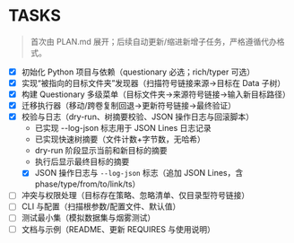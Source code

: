 # TASKS

> 首次由 PLAN.md 展开；后续自动更新/缩进新增子任务，严格遵循代办格式。

- [x] 初始化 Python 项目与依赖（questionary 必选；rich/typer 可选）
- [x] 实现“被指向的目标文件夹”发现器（扫描符号链接来源→目标在 Data 子树）
- [x] 构建 Questionary 多级菜单（目标文件夹→来源符号链接→输入新目标路径）
- [x] 迁移执行器（移动/跨卷复制回退→更新符号链接→最终验证）
- [x] 校验与日志（dry-run、树摘要校验、JSON 操作日志与回滚脚本）
  * 已实现 --log-json 标志用于 JSON Lines 日志记录
  * 已实现快速树摘要（文件计数+字节数，无哈希）
  * dry-run 阶段显示当前和新目标的摘要
  * 执行后显示最终目标的摘要
  - [x] JSON 操作日志与 `--log-json` 标志（追加 JSON Lines，含 phase/type/from/to/link/ts）
- [ ] 冲突与权限处理（目标存在策略、忽略清单、仅目录型符号链接）
- [ ] CLI 与配置（扫描根参数/配置文件、默认值）
- [ ] 测试最小集（模拟数据集与烟雾测试）
- [ ] 文档与示例（README、更新 REQUIRES 与使用说明）
